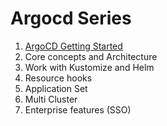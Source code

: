 # Argocd Series
1. [ArgoCD Getting Started](https://devopsvn.tech/kubernetes/argocd-getting-started)
2. Core concepts and Architecture
3. Work with Kustomize and Helm
4. Resource hooks
5. Application Set
6. Multi Cluster
7. Enterprise features (SSO)
